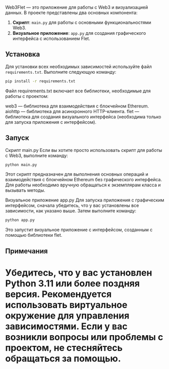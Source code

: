 Web3Flet — это приложение для работы с Web3 и визуализацией данных. В проекте представлены два основных компонента:

1. **Скрипт**: `main.py` для работы с основными функциональностями Web3.
2. **Визуальное приложение**: `app.py` для создания графического интерфейса с использованием Flet.

## Установка

Для установки всех необходимых зависимостей используйте файл `requirements.txt`. Выполните следующую команду:

```sh
pip install -r requirements.txt
```

Файл requirements.txt включает все библиотеки, необходимые для работы с проектом:

web3 — библиотека для взаимодействия с блокчейном Ethereum.
aiohttp — библиотека для асинхронного HTTP-клиента.
flet — библиотека для создания визуального интерфейса (необходима только для запуска приложения с интерфейсом).

## Запуск

Скрипт main.py
Если вы хотите просто использовать скрипт для работы с Web3, выполните команду:

```sh
python main.py
```

Этот скрипт предназначен для выполнения основных операций и взаимодействия с блокчейном Ethereum без графического интерфейса.
Для работы необходимо вручную обращаться к экземплярам класса и вызывать методы.

Визуальное приложение app.py
Для запуска приложения с графическим интерфейсом, сначала убедитесь, что у вас установлены все зависимости, как указано выше. Затем выполните команду:

```sh
python app.py
```
Это запустит визуальное приложение с интерфейсом, созданным с помощью библиотеки flet.

## Примечания
Убедитесь, что у вас установлен Python 3.11 или более поздняя версия.
Рекомендуется использовать виртуальное окружение для управления зависимостями.
Если у вас возникли вопросы или проблемы с проектом, не стесняйтесь обращаться за помощью.
=======

